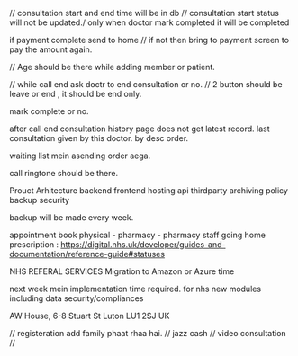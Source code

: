// consultation start and end time will be in db
// consultation start status will not be updated./ only when doctor mark completed it will be completed






if payment complete send to home
// if not then bring to payment screen to pay the amount again.

// Age should be there while adding member or patient.


// while call end ask doctr to end consultation or no. 
// 2 button should be leave or end , it should be end only.

mark complete or no.

after call end consultation history page does not get latest record.
last consultation given by this doctor. by desc order.

waiting list mein asending order aega.

call ringtone should be there.



Prouct Arhitecture
    backend
    frontend
    hosting
    api
    thirdparty
    archiving policy
    backup
    security

backup will be made every week.


appointment book
physical
    - pharmacy
    - pharmacy staff going home
prescription : https://digital.nhs.uk/developer/guides-and-documentation/reference-guide#statuses

NHS REFERAL SERVICES
Migration to Amazon or Azure time

next week mein implementation time required. 
for nhs new modules including data security/compliances


AW House, 6-8 Stuart St
Luton LU1 2SJ UK

// registeration add family phaat rhaa hai.
// jazz cash
// video consultation
// 